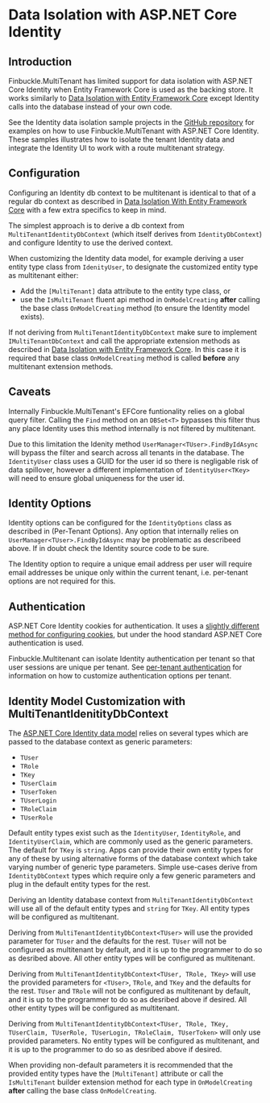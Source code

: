 # Data Isolation with ASP.NET Core Identity

## Introduction

Finbuckle.MultiTenant has limited support for data isolation with ASP.NET Core Identity when Entity Framework Core is used as the backing store. It works similarly to [Data Isolation with Entity Framework Core](EFCore) except Identity calls into the database instead of your own code.

See the Identity data isolation sample projects in the [GitHub repository](https://github.com/Finbuckle/Finbuckle.MultiTenant/tree/master/samples) for examples on how to use Finbuckle.MultiTenant with ASP.NET Core Identity. These samples illustrates how to isolate the tenant Identity data and integrate the Identity UI to work with a route multitenant strategy.

## Configuration
Configuring an Identity db context to be multitenant is identical to that of a regular db context as described in [Data Isolation With Entity Framework Core](EFCore) with a few extra specifics to keep in mind.

The simplest approach is to derive a db context from `MultiTenantIdentityDbContext` (which itself derives from `IdentityDbContext`) and configure Identity to use the derived context.

When customizing the Identity data model, for example deriving a user entity type class from `IdenityUser`, to designate the customized entity type as multitenant either:
- Add the `[MultiTenant]` data attribute to the entity type class, or
- use the `IsMultiTenant` fluent api method in `OnModelCreating` **after** calling the base class `OnModelCreating` method (to ensure the Identity model exists).

If not deriving from `MultiTenantIdentityDbContext` make sure to implement `IMultiTenantDbContext` and call the appropriate extension methods as described in [Data Isolation with Entity Framework Core](EFCore). In this case it is required that base class `OnModelCreating` method is called **before** any multitenant extension methods.

## Caveats
Internally Finbuckle.MultiTenant's EFCore funtionality relies on a global query filter. Calling the `Find` method on an `DBSet<T>` bypasses this filter thus any place Identity uses this method internally is not filtered by multitenant.

Due to this limitation the Idenity method `UserManager<TUser>.FindByIdAsync` will bypass the filter and search across all tenants in the database. The `IdentityUser` class uses a GUID for the user id so there is negligable risk of data spillover, however a different implementation of `IdentityUser<TKey>` will need to ensure global uniqueness for the user id.

## Identity Options
Identity options can be configured for the `IdentityOptions` class as described in (Per-Tenant Options). Any option that internally relies on `UserManager<TUser>.FindByIdAsync` may be problematic as describeed above. If in doubt check the Identity source code to be sure.

The Identity option to require a unique email address per user will require email addresses be unique only within the current tenant, i.e. per-tenant options are not required for this.

## Authentication
ASP.NET Core Identity cookies for authentication. It uses a [slightly different method for configuring cookies](https://docs.microsoft.com/en-us/aspnet/core/security/authentication/identity-configuration), but under the hood standard ASP.NET Core authentication is used.

Finbuckle.Multitenant can isolate Identity authentication per tenant so that user sessions are unique per tenant. See [per-tenant authentication](Authentication) for information on how to customize authentication options per tenant.

## Identity Model Customization with MultiTenantIdenitityDbContext
The [ASP.NET Core Identity data model](https://docs.microsoft.com/en-us/aspnet/core/security/authentication/customize-identity-model?view=aspnetcore-2.2#the-identity-model) relies on several types which are passed to the database context as generic parameters: 
- `TUser`
- `TRole`
- `TKey`
- `TUserClaim`
- `TUserToken`
- `TUserLogin`
- `TRoleClaim`
- `TUserRole`

Default entity types exist such as the `IdentityUser`, `IdentityRole`, and `IdentityUserClaim`, which are commonly used as the generic parameters. The default for `TKey` is `string`. Apps can provide their own entity types for any of these by using alternative forms of the database context which take varying number of generic type parameters. Simple use-cases derive from `IdentityDbContext` types which require only a few generic parameters and plug in the default entity types for the rest.

Deriving an Identity database context from `MultiTenantIdentityDbContext` will use all of the default entity types and `string` for `TKey`. All entity types will be configured as multitenant.

Deriving from `MultiTenantIdentityDbContext<TUser>` will use the provided parameter for `TUser` and the defaults for the rest. `TUser` will not be configured as multitenant by default, and it is up to the programmer to do so as desribed above. All other entity types will be configured as multitenant.

Deriving from `MultiTenantIdentityDbContext<TUser, TRole, TKey>` will use the provided parameters for `<TUser>`, `TRole`, and `TKey` and the defaults for the rest. `TUser` and `TRole` will not be configured as multitenant by default, and it is up to the programmer to do so as desribed above if desired. All other entity types will be configured as multitenant.

Deriving from `MultiTenantIdentityDbContext<TUser, TRole, TKey, TUserClaim, TUserRole, TUserLogin, TRoleClaim, TUserToken>` will only use provided parameters. No entity types will be configured as multitenant, and it is up to the programmer to do so as desribed above if desired.

When providing non-default parameters it is recommended that the provided entity types have the `[MultiTenant]` attribute or call the `IsMultiTenant` builder extension method for each type in `OnModelCreating` **after** calling the base class `OnModelCreating`.
